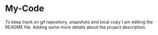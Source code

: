 # My-Code
To keep track on git repository, snapshots and local copy
I am editing the README file. Adding some more details about the project description.
